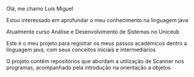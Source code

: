 Olá, me chamo Luís Miguel

Estou interessado em aprofundar o meu conhecimento na linguagem java

Atualmente curso Análise e Desenvolvimento de Sistemas no Uniceub

Este é o meu projeto para registrar os meus passos acadêmicos dentro a linguagem java, com seus conceitos iniciais e intermediários

O projeto contêm repositórios que abordam a utilização de Scanner nos programas, acompanhado pela introdução na orientação a objetos
